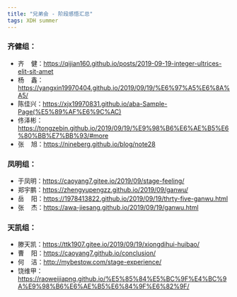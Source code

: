 ```yaml
---
title: "兄弟会 - 阶段感悟汇总"
tags: XDH summer
---
```


### 齐健组：
  <ul>
    <li>齐&nbsp;&nbsp;&nbsp;&nbsp;健：<a href="https://qijian160.github.io/posts/2019-09-19-integer-ultrices-elit-sit-amet" target="_blank">https://qijian160.github.io/posts/2019-09-19-integer-ultrices-elit-sit-amet</a></li>
    <li>杨&nbsp;&nbsp;&nbsp;&nbsp;鑫：<a href="https://yangxin19970404.github.io/2019/09/19/%E6%97%A5%E6%8A%A5/" target="_blank">https://yangxin19970404.github.io/2019/09/19/%E6%97%A5%E6%8A%A5/</a></li>
    <li>陈佳兴：<a href="https://xjx19970831.github.io/aba-Sample-Page(%E5%89%AF%E6%9C%AC)" target="_blank">https://xjx19970831.github.io/aba-Sample-Page(%E5%89%AF%E6%9C%AC)</a></li>
    <li>佟泽彬：<a href="https://tongzebin.github.io/2019/09/19/%E9%98%B6%E6%AE%B5%E6%80%BB%E7%BB%93/#more" target="_blank">https://tongzebin.github.io/2019/09/19/%E9%98%B6%E6%AE%B5%E6%80%BB%E7%BB%93/#more</a></li>
    <li>张&nbsp;&nbsp;&nbsp;&nbsp;旭：<a href="https://nineberg.github.io/blog/note28" target="_blank">https://nineberg.github.io/blog/note28</a></li>
  </ul>

### 凤明组：
  <ul>
    <li>于凤明：<a href="https://caoyang7.gitee.io/2019/09/19/stage-feeling/" target="_blank">https://caoyang7.gitee.io/2019/09/stage-feeling/</a></li>
    <li>郑宇鹏：<a href="https://zhengyupengzz.github.io/2019/09/ganwu/" target="_blank">https://zhengyupengzz.github.io/2019/09/ganwu/</a></li>
    <li>岳&nbsp;&nbsp;&nbsp;&nbsp;阳：<a href="https://1978413822.github.io/2019/09/19/thrty-five-ganwu.html" target="_blank">https://1978413822.github.io/2019/09/19/thrty-five-ganwu.html</a></li>
    <li>张&nbsp;&nbsp;&nbsp;&nbsp;杰：<a href="https://awa-jiesang.github.io/2019/09/19/ganwu.html" target="_blank">https://awa-jiesang.github.io/2019/09/19/ganwu.html</a></li>
  </ul>

### 天凯组：
  <ul>
    <li>滕天凯：<a href="https://ttk1907.gitee.io/2019/09/19/xiongdihui-huibao/" target="_blank">https://ttk1907.gitee.io/2019/09/19/xiongdihui-huibao/</a></li>
    <li>曹&nbsp;&nbsp;&nbsp;&nbsp;阳：<a href="https://caoyang7.github.io/conclusion/" target="_blank">https://caoyang7.github.io/conclusion/</a></li>
    <li>何&nbsp;&nbsp;&nbsp;&nbsp;洁：<a href="http://mybestow.com/stage-experience/" target="_blank">http://mybestow.com/stage-experience/</a></li>
    <li>饶维甲：<a href="https://raoweijiapng.github.io/%E5%85%84%E5%BC%9F%E4%BC%9A%E9%98%B6%E6%AE%B5%E6%84%9F%E6%82%9F/" target="_blank">https://raoweijiapng.github.io/%E5%85%84%E5%BC%9F%E4%BC%9A%E9%98%B6%E6%AE%B5%E6%84%9F%E6%82%9F/</a></li>
  </ul>
